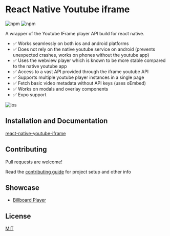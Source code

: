 # React Native Youtube iframe

![npm](https://img.shields.io/npm/v/react-native-youtube-iframe?style=for-the-badge) ![npm](https://img.shields.io/npm/dm/react-native-youtube-iframe?style=for-the-badge)

A wrapper of the Youtube IFrame player API build for react native.

- ✅ Works seamlessly on both ios and android platforms
- ✅ Does not rely on the native youtube service on android (prevents unexpected crashes, works on phones without the youtube app)
- ✅ Uses the webview player which is known to be more stable compared to the native youtube app
- ✅ Access to a vast API provided through the iframe youtube API
- ✅ Supports multiple youtube player instances in a single page
- ✅ Fetch basic video metadata without API keys (uses oEmbed)
- ✅ Works on modals and overlay components
- ✅ Expo support

![ios](./website/static/img/demo.gif?raw=true 'ios')

## Installation and Documentation

[react-native-youtube-iframe](https://lonelycpp.github.io/react-native-youtube-iframe/)

## Contributing

Pull requests are welcome!

Read the [contributing guide](./CONTRIBUTING.md) for project setup and other info

## Showcase

- [Billboard Player](https://github.com/krtk-dev/billboard-player)

## License

[MIT](https://choosealicense.com/licenses/mit/)
